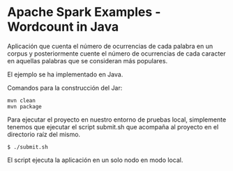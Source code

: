 Apache Spark Examples - Wordcount in Java
=========================================

Aplicación que cuenta el número de ocurrencias de cada palabra en un corpus y posteriormente
cuente el número de ocurrencias de cada caracter en aquellas palabras que se consideran
más populares.

El ejemplo se ha implementado en Java.

Comandos para la construcción del Jar:

    mvn clean
    mvn package

Para ejecutar el proyecto en nuestro entorno de pruebas local, simplemente tenemos
que ejecutar el script submit.sh que acompaña al proyecto en el directorio raíz del
mismo.

    $ ./submit.sh

El script ejecuta la aplicación en un solo nodo en modo local.